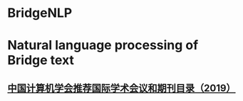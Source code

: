 # BridgeNLP
Natural language processing of Bridge text  
===  
## [中国计算机学会推荐国际学术会议和期刊目录（2019）](https://github.com/chongqing-jiaotong-university-ai-lab/BridgeNLP/blob/master/%E3%80%8A%E4%B8%AD%E5%9B%BD%E8%AE%A1%E7%AE%97%E6%9C%BA%E5%AD%A6%E4%BC%9A%E6%8E%A8%E8%8D%90%E5%9B%BD%E9%99%85%E5%AD%A6%E6%9C%AF%E4%BC%9A%E8%AE%AE%E5%92%8C%E6%9C%9F%E5%88%8A%E7%9B%AE%E5%BD%95%EF%BC%882019%EF%BC%89%E3%80%8B.pdf)
